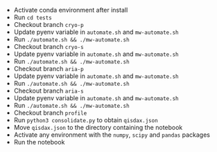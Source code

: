 - Activate conda environment after install
- Run `cd tests`
- Checkout branch `cryo-p`
- Update pyenv variable in `automate.sh` and `mw-automate.sh`
- Run `./automate.sh && ./mw-automate.sh`
- Checkout branch `cryo-s`
- Update pyenv variable in `automate.sh` and `mw-automate.sh`
- Run `./automate.sh && ./mw-automate.sh`
- Checkout branch `aria-p`
- Update pyenv variable in `automate.sh` and `mw-automate.sh`
- Run `./automate.sh && ./mw-automate.sh`
- Checkout branch `aria-s`
- Update pyenv variable in `automate.sh` and `mw-automate.sh`
- Run `./automate.sh && ./mw-automate.sh`
- Checkout branch `profile`
- Run `python3 consolidate.py` to obtain `qisdax.json`
- Move `qisdax.json` to the directory containing the notebook
- Activate any environment with the `numpy`, `scipy` and `pandas` packages
- Run the notebook
